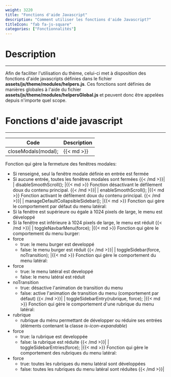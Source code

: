 ```yaml
---
weight: 3220
title: "Fonctions d'aide Javascript"
description: "Comment utiliser les fonctions d'aide Javascript?"
titleIcon: "fab fa-js-square"
categories: ["Fonctionnalités"]
---
```


# Description
---

Afin de faciliter l'utilisation du thème, celui-ci met à disposition des fonctions d'aide javascripts définies dans le fichier **assets/js/theme/modules/helpers.js**.
Ces fonctions sont définies de manières globales à l'aide du fichier **assets/js/theme/modules/helpersGlobal.js** et peuvent donc être appelées depuis n'importe quel scope.

# Fonctions d'aide javascript
---

| Code | Description |
| ---- | ----------- |
| closeModals(modal); |{{< md >}}
Fonction qui gère la fermeture des fenêtres modales:
* Si renseigné, seul la fenêtre modale définie en entrée est fermée
* Si aucune entrée, toutes les fenêtres modales sont fermées
{{< /md >}}|
| disableSmoothScroll(); |{{< md >}}
Fonction désactivant le défilement doux du contenu principal.
{{< /md >}}|
| enableSmoothScroll(); |{{< md >}}
Fonction activant le défilement doux du contenu principal.
{{< /md >}}|
| manageDefaultCollapsibleSidebar(); |{{< md >}}
Fonction qui gère le comportement par défaut du menu latéral:
* Si la fenêtre est supérieure ou égale à 1024 pixels de large, le menu est développé
* Si la fenêtre est inférieure à 1024 pixels de large, le menu est réduit
{{< /md >}}|
| toggleNavbarMenu(force); |{{< md >}}
Fonction qui gère le comportement du menu burger:
* force
    * true: le menu burger est developpé
    * false: le menu burger est réduit
{{< /md >}}|
| toggleSidebar(force, noTransition); |{{< md >}}
Fonction qui gère le comportement du menu latéral:
* force
    * true: le menu latéral est developpé
    * false: le menu latéral est réduit
* noTransition
    * true: désactive l'animation de transition du menu
    * false: active l'animation de transition du menu (comportement par défaut)
{{< /md >}}|
| toggleSidebarEntry(rubrique, force); |{{< md >}}
Fonction qui gère le comportement d'une rubrique du menu latéral:
* rubrique
    * rubrique du ménu permettant de développer ou réduire ses entrées (éléments <a> contenant la classe *is-icon-expandable*)
* force
    * true: la rubrique est developpée
    * false: la rubrique est réduite
{{< /md >}}|
| toggleSidebarEntries(force); |{{< md >}}
Fonction qui gère le comportement des rubriques du menu latéral:
* force
    * true: toutes les rubriques du menu latéral sont développées
    * false: toutes les rubriques du menu latéral sont réduites
{{< /md >}}|

